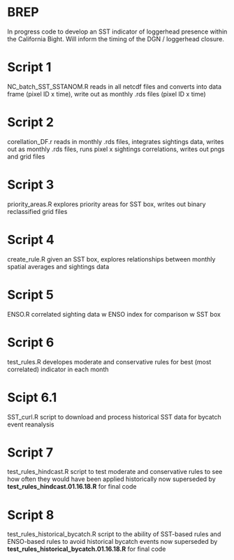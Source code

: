 # BREP
In progress code to develop an SST indicator of loggerhead presence within the California Bight. Will inform the timing of the DGN / loggerhead closure.

# Script 1
NC_batch_SST_SSTANOM.R
  reads in all netcdf files and converts into data frame (pixel ID x time), write out as monthly .rds files (pixel ID x time)

# Script 2
corellation_DF.r
  reads in monthly .rds files, integrates sightings data, writes out as monthly .rds files, runs pixel x sightings correlations, writes out pngs and grid files
  
# Script 3
priority_areas.R
  explores priority areas for SST box, writes out binary reclassified grid files
  
# Script 4
create_rule.R
  given an SST box, explores relationships between monthly spatial averages and sightings data
  
# Script 5
ENSO.R
  correlated sighting data w ENSO index for comparison w SST box
  
# Script 6
test_rules.R
  developes moderate and conservative rules for best (most correlated) indicator in each month  
  
# Scipt 6.1
SST_curl.R
  script to download and process historical SST data for bycatch event reanalysis
  
# Script 7
test_rules_hindcast.R
  script to test moderate and conservative rules to see how often they would have been applied historically
  now superseded by **test_rules_hindcast.01.16.18.R** for final code

# Script 8
test_rules_historical_bycatch.R
  script to the ability of SST-based rules and ENSO-based rules to avoid historical bycatch events
  now superseded by **test_rules_historical_bycatch.01.16.18.R** for final code
